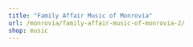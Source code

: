 ```yaml
---
title: "Family Affair Music of Monrovia"
url: /monrovia/family-affair-music-of-monrovia-2/
shop: music
---
```

